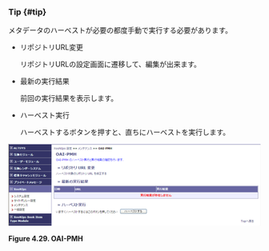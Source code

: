 ### Tip {#tip}

メタデータのハーベストが必要の都度手動で実行する必要があります。

*   リポジトリURL変更

    リポジトリURLの設定画面に遷移して、編集が出来ます。

*   最新の実行結果

    前回の実行結果を表示します。

*   ハーベスト実行

    ハーベストするボタンを押すと、直ちにハーベストを実行します。

![OAI-PMH](../../assets/xoonips-mente14.png)

**Figure 4.29. OAI-PMH**
